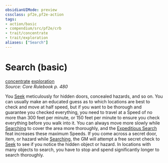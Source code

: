 ```yaml
---
obsidianUIMode: preview
cssclass: pf2e,pf2e-action
tags:
- action/basic
- compendium/src/pf2e/crb
- trait/concentrate
- trait/exploration
aliases: ["Search"]
---
```

# Search (basic)
[concentrate](../traits/concentrate.md)  [exploration](../traits/exploration.md)  
*Source: Core Rulebook p. 480*  



You [Seek](seek.md) meticulously for hidden doors, concealed hazards, and so on. You can usually make an educated guess as to which locations are best to check and move at half speed, but if you want to be thorough and guarantee you checked everything, you need to travel at a Speed of no more than 300 feet per minute, or 150 feet per minute to ensure you check everything before you walk into it. You can always move more slowly while [Searching](../../../..//TTRPGShare-Pathfinder-2E-Vault/rules/actions/search.md) to cover the area more thoroughly, and the [Expeditious Search](../../compendium/feats/expeditious-search.md) feat increases these maximum Speeds. If you come across a secret door, item, or hazard while [Searching](../../../..//TTRPGShare-Pathfinder-2E-Vault/rules/actions/search.md), the GM will attempt a free secret check to [Seek](seek.md) to see if you notice the hidden object or hazard. In locations with many objects to search, you have to stop and spend significantly longer to search thoroughly.